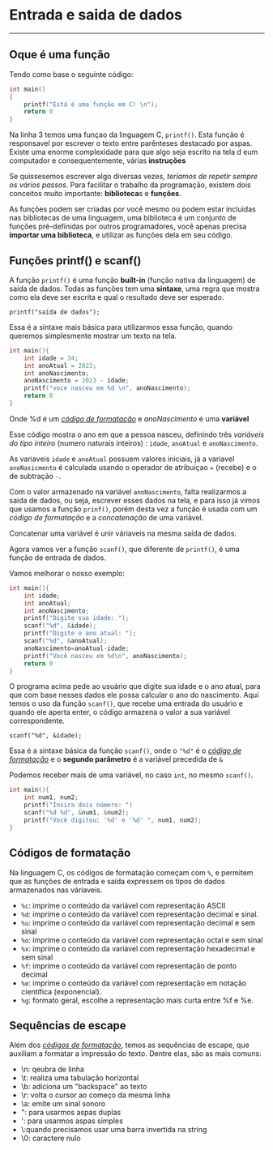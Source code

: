 # Entrada e saida de dados

***

## Oque é uma função
Tendo como base o seguinte código:

```C
int main()
{
    printf("Está é uma função em C! \n");
    return 0
}
```

Na linha 3 temos uma funçao da linguagem C, `printf()`. Esta função é responsavel por escrever o texto entre parênteses destacado por aspas. Existe uma enorme complexidade para que algo seja escrito na tela d eum computador e consequentemente, várias **instruções**

Se quissesemos escrever algo diversas vezes, *teriamos de repetir sempre os vários passos*. Para facilitar o trabalho da programação, existem dois conceitos muito importante: **biblioteca**s e **funções**.

As funções podem ser criadas por você mesmo ou podem estar incluidas nas bibliotecas de uma linguagem, uma biblioteca é um conjunto de funções pré-definidas por outros programadores, você apenas precisa **importar uma biblioteca**, e utilizar as funções dela em seu código.

## Funções printf() e scanf()

A função `printf()` é uma função **built-in** (função nativa da linguagem) de saída de dados. Todas as funções tem uma **sintaxe**, uma regra que mostra como ela deve ser escrita e qual o resultado deve ser esperado. 

`printf("saída de dados");`

Essa é a sintaxe mais básica para utilizarmos essa função, quando queremos simplesmente mostrar um texto na tela.

```C 
int main(){
    int idade = 34;
    int anoAtual = 2023;
    int anoNascimento;
    anoNascimento = 2023 - idade;
    printf("voce nasceu em %d \n", anoNascimento);
    return 0
}
```
Onde %d é um [*código de formatação*](#códigos-de-formatação) e *anoNascimento* é uma **variável**

Esse código mostra o ano em que a pessoa nasceu, definindo três *variáveis do tipo inteiro* (numero naturais inteiros) : `idade`, `anoAtual` e `anoNascimento`.

As variaveis `idade` e `anoAtual` possuem valores iniciais, já a variavel `anoNasicmento` é calculada usando o operador de atribuiçao `=` (recebe) e o de subtração `-`.

Com o valor armazenado na variável `anoNascimento`, falta realizarmos a saida de dados, ou seja, escrever esses dados na tela, e para isso já vimos que usamos a função `prinf()`, porém desta vez a função é usada com um *código de formatação* e a *concatenação* de uma variável.

Concatenar uma variável é unir váriaveis na mesma saída de dados.

Agora vamos ver a função `scanf()`, que diferente de `printf()`, é uma função de entrada de dados.

Vamos melhorar o nosso exemplo:

```C
int main(){
    int idade;
    int anoAtual;
    int anoNascimento;
    printf("Digite sua idade: ");
    scanf("%d", &idade);
    printf("Digite o ano atual: ");
    scanf("%d", &anoAtual);
    anoNascimento=anoAtual-idade;
    printf("Você nasceu em %d\n", anoNascimento);
    return 0
}
```

O programa acima pede ao usuário que digite sua idade e o ano atual, para que com base nesses dados ele possa calcular o ano do nascimento.
Aqui temos o uso da função `scanf()`, que recebe uma entrada do usuário e quando ele aperta enter, o código armazena o valor a sua variável correspondente.

`scanf("%d", &idade);`

Essa é a sintaxe básica da função `scanf()`, onde o `"%d"` é o [*código de formatação*](#códigos-de-formatação) e o **segundo parâmetro** é a variável precedida de `&`

Podemos receber mais de uma variável, no caso `int`, no mesmo `scanf()`.
```C
int main(){
    int num1, num2;
    printf("Insira dois número: ")
    scanf("%d %d", &num1, &num2);
    printf("Você digitou: '%d' e '%d' ", num1, num2);
}
```

## Códigos de formatação

Na linguagem C, os códigos de formatação começam com `%`, e permitem que as funções de entrada e saída expressem os tipos de dados armazenados nas váriaveis.

- `%c`: imprime o conteúdo da variável com representação ASCII
- `%d`: imprime o conteúdo da variável com representação decimal e sinal.
- `%u`: imprime o conteúdo da variável com representação decimal e sem sinal
- `%o`: imprime o conteúdo da variável com representação octal e sem sinal
- `%x`: imprime o conteúdo da variável com representação hexadecimal e sem sinal
- `%f`: imprime o conteúdo da variável com representação de ponto decimal
- `%e`: imprime o conteúdo da variável com representação em notação
científica (exponencial).
- `%g`: formato geral, escolhe a representação mais curta entre %f e %e.

## Sequências de escape

Além dos [*códigos de formatação*](#códigos-de-formatação), temos as sequências de escape, que auxiliam a formatar a impressão do texto.
Dentre elas, são as mais comuns:

- \n: qeubra de linha
- \t: realiza uma tabulação horizontal
- \b: adiciona um "backspace" ao texto
- \r: volta o cursor ao começo da mesma linha
- \a: emite um sinal sonoro
- \": para usarmos aspas duplas
- \': para usarmos aspas simples
- \\:quando precisamos usar uma barra invertida na string
- \0: caractere nulo

